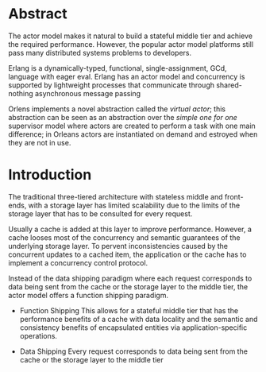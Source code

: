 # Abstract

The actor model makes it natural to build a stateful middle tier and achieve the required performance. However, the popular actor model platforms still pass many distributed systems problems to developers.

Erlang is a dynamically-typed, functional, single-assignment, GCd, language with eager eval. Erlang has an actor model and concurrency is supported by lightweight processes that communicate through shared-nothing asynchronous message passing

Orlens implements a novel abstraction called the *virtual actor*; this abstraction can be seen as an abstraction over the *simple one for one* supervisor model where actors are created to perform a task with one main difference; in Orleans actors are instantiated on demand and estroyed when they are not in use.

# Introduction
The traditional three-tiered architecture with stateless middle and front-ends, with a storage layer has limited scalability due to the limits of the storage layer that has to be consulted for every request.

Usually a cache is added at this layer to improve performance. However, a cache looses most of the concurrency and semantic guarantees of the underlying storage layer. To pervent inconsistencies caused by the concurrent updates to a cached item, the application or the cache has to implement a concurrency control protocol.

Instead of the data shipping paradigm where each request corresponds to data being sent from the cache or the storage layer to the middle tier, the actor model offers a function shipping paradigm.

- Function Shipping
    This allows for a stateful middle tier that has the performance benefits of a cache with data locality and the semantic and consistency benefits of encapsulated entities via application-specific operations.

- Data Shipping
    Every request corresponds to data being sent from the cache or the storage layer to the middle tier



